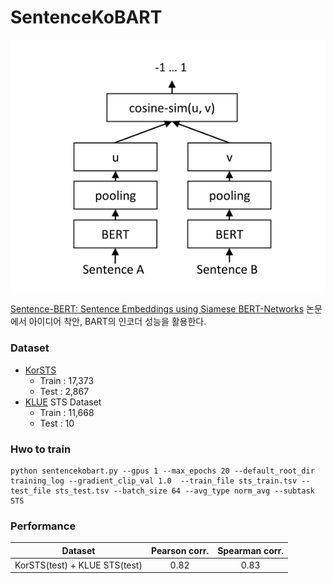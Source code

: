 # SentenceKoBART

![](../data/sbart.png)

[Sentence-BERT: Sentence Embeddings using Siamese BERT-Networks](https://arxiv.org/abs/1908.10084) 논문에서 아이디어 착안, BART의 인코더 성능을 활용한다. 

### Dataset

- [KorSTS](https://github.com/kakaobrain/KorNLUDatasets)
  - Train : 17,373
  - Test : 2,867
- [KLUE](https://github.com/KLUE-benchmark/KLUE) STS Dataset
  - Train : 11,668
  - Test : 10

### Hwo to train

```
python sentencekobart.py --gpus 1 --max_epochs 20 --default_root_dir training_log --gradient_clip_val 1.0  --train_file sts_train.tsv --test_file sts_test.tsv --batch_size 64 --avg_type norm_avg --subtask STS
```

### Performance

| Dataset  | Pearson corr. | Spearman corr.  |
|:--------:|:-------------:|:---------------:|
| KorSTS(test) + KLUE STS(test) | 0.82  |   0.83  |

